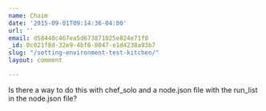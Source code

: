 ```yaml
---
name: Chaim
date: '2015-09-01T09:14:36-04:00'
url: ''
email: d58448c467ea5d673871025e824e71f0
_id: 0c021f8d-32e9-4bf8-8047-e1d4238a93b7
slug: "/setting-environment-test-kitchen/"
layout: comment

---
```


Is there a way to do this with chef_solo and a node.json file with the run_list in the node.json file?
